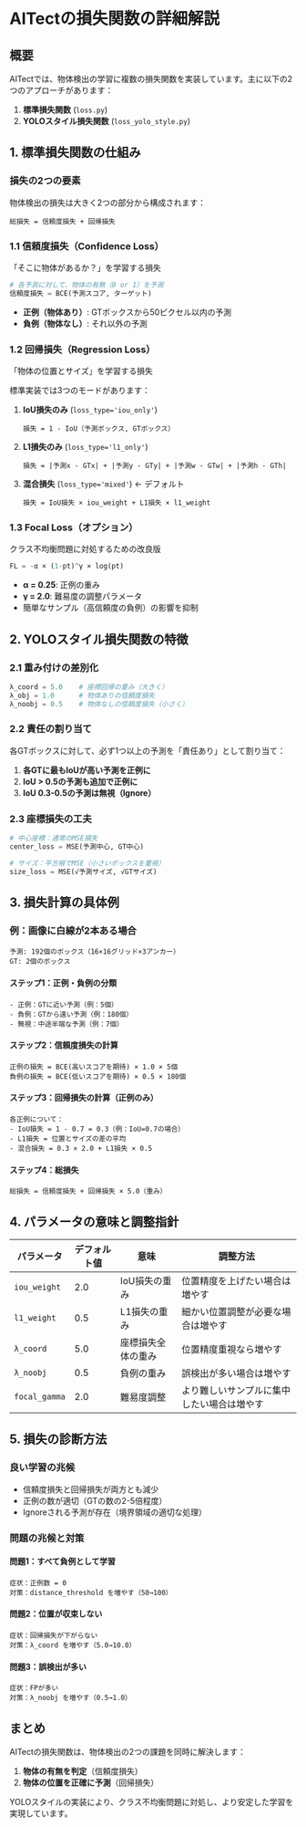 # AITectの損失関数の詳細解説

## 概要
AITectでは、物体検出の学習に複数の損失関数を実装しています。主に以下の2つのアプローチがあります：

1. **標準損失関数** (`loss.py`)
2. **YOLOスタイル損失関数** (`loss_yolo_style.py`)

## 1. 標準損失関数の仕組み

### 損失の2つの要素

物体検出の損失は大きく2つの部分から構成されます：

```
総損失 = 信頼度損失 + 回帰損失
```

### 1.1 信頼度損失（Confidence Loss）
「そこに物体があるか？」を学習する損失

```python
# 各予測に対して、物体の有無（0 or 1）を予測
信頼度損失 = BCE(予測スコア, ターゲット)
```

- **正例（物体あり）**: GTボックスから50ピクセル以内の予測
- **負例（物体なし）**: それ以外の予測

### 1.2 回帰損失（Regression Loss）
「物体の位置とサイズ」を学習する損失

標準実装では3つのモードがあります：

1. **IoU損失のみ** (`loss_type='iou_only'`)
   ```
   損失 = 1 - IoU（予測ボックス, GTボックス）
   ```

2. **L1損失のみ** (`loss_type='l1_only'`)
   ```
   損失 = |予測x - GTx| + |予測y - GTy| + |予測w - GTw| + |予測h - GTh|
   ```

3. **混合損失** (`loss_type='mixed'`) ← デフォルト
   ```
   損失 = IoU損失 × iou_weight + L1損失 × l1_weight
   ```

### 1.3 Focal Loss（オプション）
クラス不均衡問題に対処するための改良版

```python
FL = -α × (1-pt)^γ × log(pt)
```

- **α = 0.25**: 正例の重み
- **γ = 2.0**: 難易度の調整パラメータ
- 簡単なサンプル（高信頼度の負例）の影響を抑制

## 2. YOLOスタイル損失関数の特徴

### 2.1 重み付けの差別化
```python
λ_coord = 5.0    # 座標回帰の重み（大きく）
λ_obj = 1.0      # 物体ありの信頼度損失
λ_noobj = 0.5    # 物体なしの信頼度損失（小さく）
```

### 2.2 責任の割り当て
各GTボックスに対して、必ず1つ以上の予測を「責任あり」として割り当て：

1. **各GTに最もIoUが高い予測を正例に**
2. **IoU > 0.5の予測も追加で正例に**
3. **IoU 0.3-0.5の予測は無視（Ignore）**

### 2.3 座標損失の工夫
```python
# 中心座標：通常のMSE損失
center_loss = MSE(予測中心, GT中心)

# サイズ：平方根でMSE（小さいボックスを重視）
size_loss = MSE(√予測サイズ, √GTサイズ)
```

## 3. 損失計算の具体例

### 例：画像に白線が2本ある場合

```
予測: 192個のボックス（16×16グリッド×3アンカー）
GT: 2個のボックス
```

#### ステップ1：正例・負例の分類
```
- 正例：GTに近い予測（例：5個）
- 負例：GTから遠い予測（例：180個）
- 無視：中途半端な予測（例：7個）
```

#### ステップ2：信頼度損失の計算
```
正例の損失 = BCE(高いスコアを期待) × 1.0 × 5個
負例の損失 = BCE(低いスコアを期待) × 0.5 × 180個
```

#### ステップ3：回帰損失の計算（正例のみ）
```
各正例について：
- IoU損失 = 1 - 0.7 = 0.3（例：IoU=0.7の場合）
- L1損失 = 位置とサイズの差の平均
- 混合損失 = 0.3 × 2.0 + L1損失 × 0.5
```

#### ステップ4：総損失
```
総損失 = 信頼度損失 + 回帰損失 × 5.0（重み）
```

## 4. パラメータの意味と調整指針

| パラメータ | デフォルト値 | 意味 | 調整方法 |
|-----------|------------|------|----------|
| `iou_weight` | 2.0 | IoU損失の重み | 位置精度を上げたい場合は増やす |
| `l1_weight` | 0.5 | L1損失の重み | 細かい位置調整が必要な場合は増やす |
| `λ_coord` | 5.0 | 座標損失全体の重み | 位置精度重視なら増やす |
| `λ_noobj` | 0.5 | 負例の重み | 誤検出が多い場合は増やす |
| `focal_gamma` | 2.0 | 難易度調整 | より難しいサンプルに集中したい場合は増やす |

## 5. 損失の診断方法

### 良い学習の兆候
- 信頼度損失と回帰損失が両方とも減少
- 正例の数が適切（GTの数の2-5倍程度）
- Ignoreされる予測が存在（境界領域の適切な処理）

### 問題の兆候と対策

#### 問題1：すべて負例として学習
```
症状：正例数 = 0
対策：distance_threshold を増やす（50→100）
```

#### 問題2：位置が収束しない
```
症状：回帰損失が下がらない
対策：λ_coord を増やす（5.0→10.0）
```

#### 問題3：誤検出が多い
```
症状：FPが多い
対策：λ_noobj を増やす（0.5→1.0）
```

## まとめ

AITectの損失関数は、物体検出の2つの課題を同時に解決します：
1. **物体の有無を判定**（信頼度損失）
2. **物体の位置を正確に予測**（回帰損失）

YOLOスタイルの実装により、クラス不均衡問題に対処し、より安定した学習を実現しています。